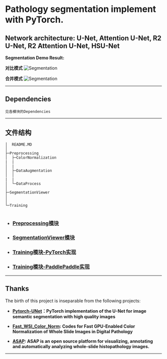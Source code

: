 <!--
 * @Author: TJUZQC
 * @Date: 2020-09-27 12:40:56
 * @LastEditors: TJUZQC
 * @LastEditTime: 2020-11-20 15:18:37
 * @Description: None
-->
# Pathology segmentation implement with PyTorch.
## Network architecture: U-Net, Attention U-Net, R2 U-Net, R2 Attention U-Net,  HSU-Net

**Segmentation Demo Result:**

**对比模式**
![Segmentation](http://pic.tjuzqc.top/%E5%BE%AE%E4%BF%A1%E6%88%AA%E5%9B%BE_20200927130059.png)

**合并模式**
![Segmentation](http://pic.tjuzqc.top/%E5%BE%AE%E4%BF%A1%E6%88%AA%E5%9B%BE_20200927130120.png)

---
## Dependencies

```
见各模块的Dependencies
```

---
## 文件结构
```
│  README.MD
│
├─Preprocessing
│  ├─ColorNormalization
|  |
│  |    
│  ├─DataAugmentation
│  │
|  |        
│  └─DataProcess
│          
├─SegmentationViewer
│
│          
└─Training
            
```
- ### [Preprocessing模块](./Preprocessing/README.md)

- ### [SegmentationViewer模块](./SegmentationViewer/README.md)

- ### [Training模块-PyTorch实现](./Training/pytorch/README.md)

- ### [Training模块-PaddlePaddle实现](./Taining/paddlepaddle/README.md)

---
## Thanks

The birth of this project is inseparable from the following projects:

- **[Pytorch-UNet](https://github.com/milesial/Pytorch-UNet)：PyTorch implementation of the U-Net for image semantic segmentation with high quality images**

- **[Fast_WSI_Color_Norm](https://github.com/abhinavdhere/Fast_WSI_Color_Norm.git): Codes for Fast GPU-Enabled Color Normalization of Whole Slide Images in Digital Pathology**

- **[ASAP](https://github.com/computationalpathologygroup/ASAP.git): ASAP is an open source platform for visualizing, annotating and automatically analyzing whole-slide histopathology images.**

---
